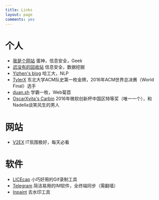 ```yaml
---
title: Links
layout: page
comments: yes
---
```


# 个人


- [我是个网站](https://blog.rabit.pw) 蛋神，信息安全，Geek
- [迟没有的回收站](http://chimingyu.com/) 信息安全，数据挖掘
- [Yizhen's blog](http://yizhen-blog.com/) 哈工大，NLP
- [TylerX](http://tylerx.net/) 东北大学ACM队史第一枚金牌，2016年ACM世界总决赛（World Final）选手
- [duan.sh](http://duan.sh/) 学霸一枚，Web菊苣
- [OscarXvita's Carbin](https://www.oscarxvita.com/) 2016年微软创新杯中国区特等奖（唯一一个），和Nadella谈笑风生的男人


# 网站

- [V2EX](https://v2ex.com) IT氛围极好，每天必看

# 软件

- [LICEcap](http://www.cockos.com/licecap/) 小巧好用的Gif录制工具
- [Telegram](https://telegram.org/) 简洁易用的IM软件，全终端同步（需翻墙）
- [Inpaint](http://www.theinpaint.com/) 去水印工具

